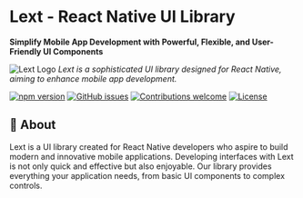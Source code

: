# Lext - React Native UI Library

**Simplify Mobile App Development with Powerful, Flexible, and User-Friendly UI Components**

![Lext Logo]([https://github.com/lextdev/lext/raw/develop/cover.jpg](https://res.cloudinary.com/dwmejslx5/video/upload/v1712173674/namsqlrjd4yslli11tzv.jpg))
*Lext is a sophisticated UI library designed for React Native, aiming to enhance mobile app development.*

[![npm version](https://img.shields.io/npm/v/@lextdev/core.svg?style=flat)](https://www.npmjs.com/package/@lextdev/core)
[![GitHub issues](https://img.shields.io/github/issues/lextdev/lext)](https://github.com/lextdev/lext/issues)
[![Contributions welcome](https://img.shields.io/badge/contributions-welcome-orange.svg)](https://github.com/lextdev/lext/pulls)
[![License](https://img.shields.io/badge/license-MIT-blue.svg)](https://opensource.org/licenses/MIT)

## 🚀 About

Lext is a UI library created for React Native developers who aspire to build modern and innovative mobile applications. Developing interfaces with Lext is not only quick and effective but also enjoyable. Our library provides everything your application needs, from basic UI components to complex controls.
